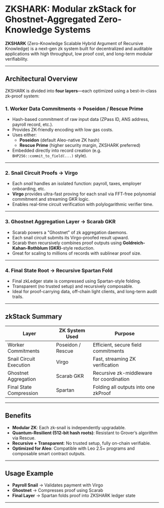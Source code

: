 # ZKSHARK: Modular zkStack for Ghostnet-Aggregated Zero-Knowledge Systems

**ZKSHARK** (Zero-Knowledge Scalable Hybrid Argument of Recursive Knowledge) is a next-gen zk system built for decentralized and auditable applications with high throughput, low proof cost, and long-term modular verifiability.

---

## Architectural Overview

ZKSHARK is divided into **four layers**—each optimized using a best-in-class zk-proof system:

### 1. **Worker Data Commitments → Poseidon / Rescue Prime**
- Hash-based commitment of raw input data (ZPass ID, ANS address, payroll record, etc.).
- Provides ZK-friendly encoding with low gas costs.
- Uses either:
  - **Poseidon** (default Aleo-native ZK hash)
  - **Rescue Prime** (higher security margin, ZKSHARK preferred)
- Embedded directly into record creation (e.g. `BHP256::commit_to_field(...)` style).

---

### 2. **Snail Circuit Proofs → Virgo**
- Each *snail* handles an isolated function: payroll, taxes, employer onboarding, etc.
- **Virgo** provides ultra-fast proving for each snail via FFT-free polynomial commitment and streaming GKR logic.
- Enables real-time circuit verification with polylogarithmic verifier time.

---

### 3. **Ghostnet Aggregation Layer → Scarab GKR**
- Scarab powers a "Ghostnet" of zk aggregation daemons.
- Each snail circuit submits its Virgo-proofed result upward.
- Scarab then recursively combines proof outputs using **Goldreich-Kahan-Rothblum (GKR)**–style reduction.
- Great for scaling to millions of records with sublinear proof size.

---

### 4. **Final State Root → Recursive Spartan Fold**
- Final zkLedger state is compressed using Spartan-style folding.
- Transparent (no trusted setup) and recursively composable.
- Ideal for proof-carrying data, off-chain light clients, and long-term audit trails.

---

## zkStack Summary

| Layer                    | ZK System Used     | Purpose                                     |
|--------------------------|--------------------|---------------------------------------------|
| Worker Commitments       | Poseidon / Rescue  | Efficient, secure field commitments         |
| Snail Circuit Execution  | Virgo              | Fast, streaming ZK verification             |
| Ghostnet Aggregation     | Scarab GKR         | Recursive zk-middleware for coordination    |
| Final State Compression  | Spartan            | Folding all outputs into one zkProof        |

---

## Benefits

- **Modular ZK**: Each zk-snail is independently upgradable.
- **Quantum-Resilient (512-bit hash roots)**: Resistant to Grover’s algorithm via Rescue.
- **Recursive + Transparent**: No trusted setup, fully on-chain verifiable.
- **Optimized for Aleo**: Compatible with Leo 2.5+ programs and composable smart contract outputs.

---

## Usage Example

- **Payroll Snail** → Validates payment with Virgo
- **Ghostnet** → Compresses proof using Scarab
- **Final Layer** → Spartan folds proof into ZKSHARK ledger state

---
